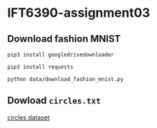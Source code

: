 # IFT6390-assignment03

## Download fashion MNIST
`pip3 install googledrivedownloader`

`pip3 install requests`

`python data/download_fashion_mnist.py`

## Dowload `circles.txt`
[circles dataset](https://studium.umontreal.ca/pluginfile.php/4052447/mod_page/content/9/circles.txt)
